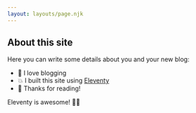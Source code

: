 ```yaml
---
layout: layouts/page.njk
---
```


## About this site

Here you can write some details about you and your new blog: 

- 🎉 I love blogging
- 💥 I built this site using [Eleventy](https://www.11ty.dev/)
- 🌈 Thanks for reading!

Eleventy is awesome! 🎏✨
